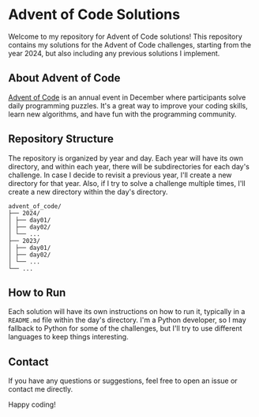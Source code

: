 # Advent of Code Solutions

Welcome to my repository for Advent of Code solutions! This repository contains my solutions for the Advent of Code challenges, starting from the year 2024, but also including any previous solutions I implement.

## About Advent of Code

[Advent of Code](https://adventofcode.com/) is an annual event in December where participants solve daily programming puzzles. It's a great way to improve your coding skills, learn new algorithms, and have fun with the programming community.

## Repository Structure

The repository is organized by year and day. Each year will have its own directory, and within each year, there will be subdirectories for each day's challenge. In case I decide to revisit a previous year, I'll create a new directory for that year. Also, if I try to solve a challenge multiple times, I'll create a new directory within the day's directory.

```plaintext
advent_of_code/ 
├── 2024/ 
│ ├── day01/ 
│ ├── day02/ 
│ └── ... 
├── 2023/ 
│ ├── day01/ 
│ ├── day02/ 
│ └── ... 
└── ...
```

## How to Run

Each solution will have its own instructions on how to run it, typically in a `README.md` file within the day's directory. I'm a Python developer, so I may fallback to Python for some of the challenges, but I'll try to use different languages to keep things interesting.

## Contact

If you have any questions or suggestions, feel free to open an issue or contact me directly.

Happy coding!
